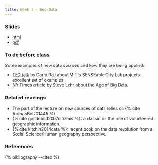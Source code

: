 ```yaml
---
title: Week 2 - Geo-Data
---
```


### Slides

- [html](../slides/lecture_02.html)
- [pdf](../slides/lecture_02.pdf)

### To do before class

Some examples of new data sources and how they are being applied:

* [TED talk](https://www.youtube.com/watch?v=CijsvAGU6-c) by Carlo Rati about
  MIT's SENSEable City Lab projects: excellent set of examples 
* [NY Times article](http://www.nytimes.com/2012/02/12/sunday-review/big-datas-impact-in-the-world.html?_r=1) by Steve Lohr about the Age of Big Data. 

### Related readings

* The part of the lecture on new sources of data relies on {% cite ArribasBel201445 %}.
* {% cite goodchild2007citizens %}: a classic on the rise of volunteered
  geographic information.
* {% cite kitchin2014data %}: recent book on the data revolution from a Social
  Science/Human geography perspective.

### References

{% bibliography --cited %}

